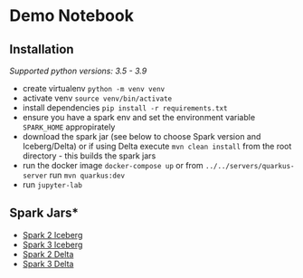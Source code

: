# Demo Notebook

## Installation

_Supported python versions: 3.5 - 3.9_

* create virtualenv `python -m venv venv`
* activate venv `source venv/bin/activate`
* install dependencies `pip install -r requirements.txt`
* ensure you have a spark env and set the environment variable `SPARK_HOME` appropirately
* download the spark jar (see below to choose Spark version and Iceberg/Delta) or if using Delta execute `mvn clean install` from the root directory - this builds the spark jars
* run the docker image `docker-compose up` or from `../../servers/quarkus-server` run `mvn quarkus:dev`
* run `jupyter-lab`


## Spark Jars*

* [Spark 2 Iceberg](https://repo.maven.apache.org/maven2/org/apache/iceberg/iceberg-spark/0.11.0/iceberg-spark-0.11.0.jar)
* [Spark 3 Iceberg](https://repo.maven.apache.org/maven2/org/apache/iceberg/iceberg-spark3/0.11.0/iceberg-spark3-0.11.0.jar)
* [Spark 2 Delta](https://repo.maven.apache.org/maven2/org/projectnessie/nessie-deltalake-spark2/0.3.0/nessie-deltalake-spark2-0.3.0.jar)
* [Spark 3 Delta](https://repo.maven.apache.org/maven2/org/projectnessie/nessie-deltalake-spark3/0.3.0/nessie-deltalake-spark3-0.3.0.jar)

